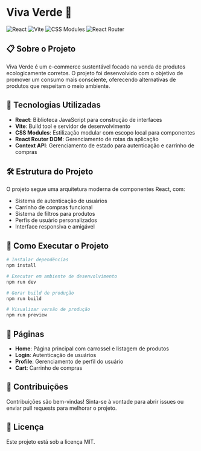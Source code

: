 # Viva Verde 🌱

![React](https://img.shields.io/badge/React-19.1.0-61DAFB?style=flat-square&logo=react)
![Vite](https://img.shields.io/badge/Vite-6.3.5-646CFF?style=flat-square&logo=vite)
![CSS Modules](https://img.shields.io/badge/CSS_Modules-enabled-1572B6?style=flat-square&logo=css3)
![React Router](https://img.shields.io/badge/React_Router-7.5.3-CA4245?style=flat-square&logo=react-router)

## 📋 Sobre o Projeto

Viva Verde é um e-commerce sustentável focado na venda de produtos ecologicamente corretos. O projeto foi desenvolvido com o objetivo de promover um consumo mais consciente, oferecendo alternativas de produtos que respeitam o meio ambiente.

## 🚀 Tecnologias Utilizadas

- **React**: Biblioteca JavaScript para construção de interfaces
- **Vite**: Build tool e servidor de desenvolvimento
- **CSS Modules**: Estilização modular com escopo local para componentes
- **React Router DOM**: Gerenciamento de rotas da aplicação
- **Context API**: Gerenciamento de estado para autenticação e carrinho de compras

## 🛠️ Estrutura do Projeto

O projeto segue uma arquitetura moderna de componentes React, com:

- Sistema de autenticação de usuários
- Carrinho de compras funcional
- Sistema de filtros para produtos
- Perfis de usuário personalizados
- Interface responsiva e amigável

## 🏁 Como Executar o Projeto

```bash
# Instalar dependências
npm install

# Executar em ambiente de desenvolvimento
npm run dev

# Gerar build de produção
npm run build

# Visualizar versão de produção
npm run preview
```

## 📱 Páginas

- **Home**: Página principal com carrossel e listagem de produtos
- **Login**: Autenticação de usuários
- **Profile**: Gerenciamento de perfil do usuário
- **Cart**: Carrinho de compras

## 🤝 Contribuições

Contribuições são bem-vindas! Sinta-se à vontade para abrir issues ou enviar pull requests para melhorar o projeto.

## 📄 Licença

Este projeto está sob a licença MIT.
